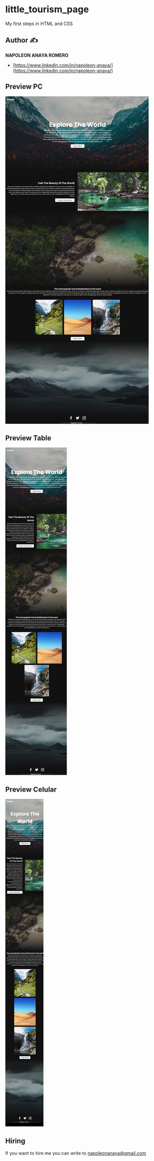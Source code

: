 # little_tourism_page
My first steps in HTML and CSS

## Author ✍

**NAPOLEON ANAYA ROMERO**

-	[https://www.linkedin.com/in/napoleon-anaya/](https://www.linkedin.com/in/napoleon-anaya/)

## Preview PC

![..](https://github.com/alucart2005/little_tourism_page/blob/main/img/preview-pc.jpeg?raw=true)

## Preview Table

![..](https://github.com/alucart2005/little_tourism_page/blob/main/img/preview-table.jpeg?raw=true)

## Preview Celular

![..](https://github.com/alucart2005/little_tourism_page/blob/main/img/preview-cel.jpeg?raw=true)

## Hiring 
If you want to hire me you can write to napoleonanaya@gmail.com
